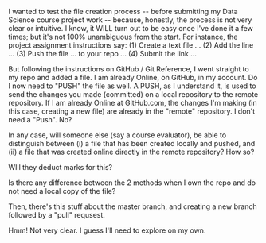 I wanted to test the file creation process -- before submitting my Data Science course project work -- because, honestly, the
process is not very clear or intuitive.  I know, it WILL turn out to be easy once I've done it a few times; but it's not 100%
unambiguous from the start.  For instance, the project assignment instructions say:
(1) Create a text file ...
(2) Add the line ...
(3) Push the file ... to your repo ...
(4) Submit the link ...

But following the instructions on GitHub / Git Reference, I went straight to my repo and added a file.  I am already Online, on
GitHub, in my account.  Do I now need to "PUSH" the file as well.  A PUSH, as I understand it, is used to send the changes you 
made (committed) on a local repository to the remote repository.  If I am already Online at GitHub.com, the changes I'm making
(in this case, creating a new file) are already in the "remote" repository. I don't need a "Push".  No?

In any case, will someone else (say a course evaluator), be able to distinguish between (i) a file that has been created locally
and pushed, and (ii) a file that was created online directly in the remote repository?  How so?

WIll they deduct marks for this?

Is there any difference between the 2 methods when I own the repo and do not need a local copy of the file?

Then, there's this stuff about the master branch, and creating a new branch followed by a "pull" requsest.

Hmm!  Not very clear.  I guess I'll need to explore on my own.
